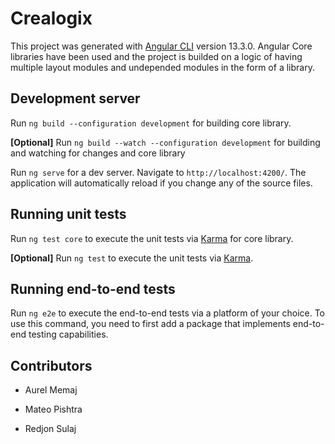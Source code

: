 # Crealogix

This project was generated with [Angular CLI](https://github.com/angular/angular-cli) version 13.3.0. Angular Core libraries have been used and the project is builded on a logic of having multiple layout modules and undepended modules in the form of a library.

## Development server

Run `ng build --configuration development` for building core library.

**[Optional]** Run `ng build --watch --configuration development` for building and watching for changes and core library

Run `ng serve` for a dev server. Navigate to `http://localhost:4200/`. The application will automatically reload if you change any of the source files.

## Running unit tests

Run `ng test core` to execute the unit tests via [Karma](https://karma-runner.github.io) for core library.

**[Optional]** Run `ng test` to execute the unit tests via [Karma](https://karma-runner.github.io).


## Running end-to-end tests

Run `ng e2e` to execute the end-to-end tests via a platform of your choice. To use this command, you need to first add a package that implements end-to-end testing capabilities.

## Contributors

- Aurel Memaj
* Mateo Pishtra
+ Redjon Sulaj
